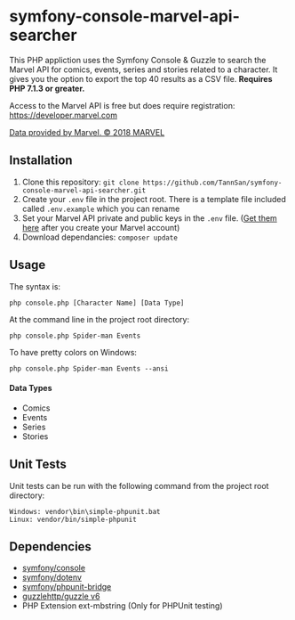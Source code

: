 # symfony-console-marvel-api-searcher
This PHP appliction uses the Symfony Console & Guzzle to search the Marvel API for comics, events, series and stories related to a character.  It gives you the option to export the top 40 results as a CSV file.  **Requires PHP 7.1.3 or greater.**

Access to the Marvel API is free but does require registration: https://developer.marvel.com

[Data provided by Marvel. © 2018 MARVEL](http://marvel.com)

## Installation
1. Clone this repository: `git clone https://github.com/TannSan/symfony-console-marvel-api-searcher.git`
2. Create your `.env` file in the project root. There is a template file included called `.env.example` which you can rename
3. Set your Marvel API private and public keys in the `.env` file. ([Get them here](https://developer.marvel.com/account) after you create your Marvel account)
4. Download dependancies: `composer update`

## Usage
The syntax is:
```
php console.php [Character Name] [Data Type]
```

At the command line in the project root directory:

```
php console.php Spider-man Events
```

To have pretty colors on Windows:

```
php console.php Spider-man Events --ansi
```

#### Data Types
* Comics
* Events
* Series
* Stories

## Unit Tests
Unit tests can be run with the following command from the project root directory:
```
Windows: vendor\bin\simple-phpunit.bat
Linux: vendor/bin/simple-phpunit
```

## Dependencies
* [symfony/console](https://github.com/symfony/console)
* [symfony/dotenv](https://github.com/symfony/dotenv)
* [symfony/phpunit-bridge](https://github.com/symfony/phpunit-bridge)
* [guzzlehttp/guzzle v6](http://docs.guzzlephp.org)
* PHP Extension ext-mbstring (Only for PHPUnit testing)